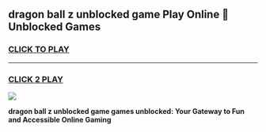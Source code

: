 
## dragon ball z unblocked game Play Online 👋 Unblocked Games
<h3>
<a href="https://premium.freeplayer.one?title=dragon_ball_z_unblocked_game&ref=19F">CLICK TO PLAY</a></h3>
<hr>

<h3>
<a href="https://premium.freeplayer.one?title=dragon_ball_z_unblocked_game&ref=19F">CLICK 2 PLAY</a>
  
</h3>

<a href="https://premium.freeplayer.one?title=dragon_ball_z_unblocked_game&ref=19F"><img src="https://clearcache.store/games.png"></a>


**dragon ball z unblocked game games unblocked: Your Gateway to Fun and Accessible Online Gaming**
